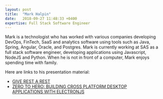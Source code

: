 ```yaml
---
layout: post
title:  "Mark Halpin"
date:   2018-09-27 11:48:33 +0400
expertise: Full Stack Software Engineer
---
```


Mark is a technologist who has worked with various companies developing DevOps, FinTech, SaaS and analytics software using tools such as Java, Spring, Angular, Oracle, and Postgres. Mark is currently working at SAS as a full stack software engineer, developing applications using Javascript, NodeJS and Python. When he is not in front of a computer, Mark enjoys spending time with family. 


Here are links to his presentation material:

- [GIVE REST A REST](https://devintxcontent.blob.core.windows.net/showcontent/AngularMix%20Presentations%202018/graphql_halpin.pptx)
- [ZERO TO HERO: BUILDING CROSS PLATFORM DESKTOP APPLICATIONS WITH ELECTRONJS](https://devintxcontent.blob.core.windows.net/showcontent/AngularMix%20Presentations%202018/electron_halpin.pptx)
